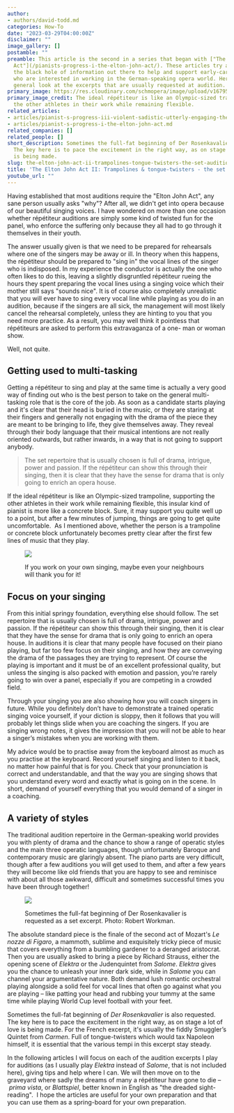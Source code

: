 ```yaml
---
author:
- authors/david-todd.md
categories: How-To
date: "2023-03-29T04:00:00Z"
disclaimer: ""
image_gallery: []
postamble: ""
preamble: This article is the second in a series that began with ["The Elton John
  Act"](/pianists-progress-i-the-elton-john-act/). These articles try and address
  the black hole of information out there to help and support early-career répétiteurs
  who are interested in working in the German-speaking opera world. Here we take a
  general look at the excerpts that are usually requested at audition.
primary_image: https://res.cloudinary.com/schmopera/image/upload/v1679529374/media/2023/03/Pianistseries_gymnast_eo45ip.jpg
primary_image_credit: The ideal répétiteur is like an Olympic-sized trampoline, supporting
  the other athletes in their work while remaining flexible.
related_articles:
- articles/pianist-s-progress-iii-violent-sadistic-utterly-engaging-the-maid-scene-from-elektra.md
- articles/pianist-s-progress-i-the-elton-john-act.md
related_companies: []
related_people: []
short_description: Sometimes the full-fat beginning of Der Rosenkavalier is also requested.
  The key here is to pace the excitement in the right way, as on stage a lot of love
  is being made.
slug: the-elton-john-act-ii-trampolines-tongue-twisters-the-set-audition-excerpts
title: 'The Elton John Act II: Trampolines & tongue-twisters - the set audition excerpts'
youtube_url: ""
---
```

Having established that most auditions require the "Elton John Act", any sane person usually asks "why"? After all, we didn't get into opera because of our beautiful singing voices. I have wondered on more than one occasion whether répétiteur auditions are simply some kind of twisted fun for the panel, who enforce the suffering only because they all had to go through it themselves in their youth.

The answer usually given is that we need to be prepared for rehearsals where one of the singers may be away or ill. In theory when this happens, the répétiteur should be prepared to "sing in" the vocal lines of the singer who is indisposed. In my experience the conductor is actually the one who often likes to do this, leaving a slightly disgruntled répétiteur rueing the hours they spent preparing the vocal lines using a singing voice which their mother still says "sounds nice". It is of course also completely unrealistic that you will ever have to sing every vocal line while playing as you do in an audition, because if the singers are all sick, the management will most likely cancel the rehearsal completely, unless they are hinting to you that you need more practice. As a result, you may well think it pointless that répétiteurs are asked to perform this extravaganza of a one- man or woman show.

Well, not quite.

## Getting used to multi-tasking

Getting a répétiteur to sing and play at the same time is actually a very good way of finding out who is the best person to take on the general multi-tasking role that is the core of the job. As soon as a candidate starts playing and it's clear that their head is buried in the music, or they are staring at their fingers and generally not engaging with the drama of the piece they are meant to be bringing to life, they give themselves away. They reveal through their body language that their musical intentions are not really oriented outwards, but rather inwards, in a way that is not going to support anybody.

> The set repertoire that is usually chosen is full of drama, intrigue, power and passion. If the répétiteur can show this through their singing, then it is clear that they have the sense for drama that is only going to enrich an opera house.

If the ideal répétiteur is like an Olympic-sized trampoline, supporting the other athletes in their work while remaining flexible, this insular kind of pianist is more like a concrete block. Sure, it may support you quite well up to a point, but after a few minutes of jumping, things are going to get quite uncomfortable.  As I mentioned above, whether the person is a trampoline or concrete block unfortunately becomes pretty clear after the first few lines of music that they play.

<figure data-type="image">

![](https://res.cloudinary.com/schmopera/image/upload/v1679529759/media/2023/03/Pianistseries_pianoguy_lzy5uf.jpg)

<figcaption>If you work on your own singing, maybe even your neighbours will thank you for it!</figcaption>  
</figure>

## Focus on your singing

From this initial springy foundation, everything else should follow. The set repertoire that is usually chosen is full of drama, intrigue, power and passion. If the répétiteur can show this through their singing, then it is clear that they have the sense for drama that is only going to enrich an opera house. In auditions it is clear that many people have focused on their piano playing, but far too few focus on their singing, and how they are conveying the drama of the passages they are trying to represent. Of course the playing is important and it must be of an excellent professional quality, but unless the singing is also packed with emotion and passion, you’re rarely going to win over a panel, especially if you are competing in a crowded field. 

Through your singing you are also showing how you will coach singers in future. While you definitely don’t have to demonstrate a trained operatic singing voice yourself, if your diction is sloppy, then it follows that you will probably let things slide when you are coaching the singers. If you are singing wrong notes, it gives the impression that you will not be able to hear a singer’s mistakes when you are working with them. 

My advice would be to practise away from the keyboard almost as much as you practise at the keyboard. Record yourself singing and listen to it back, no matter how painful that is for you. Check that your pronunciation is correct and understandable, and that the way you are singing shows that you understand every word and exactly what is going on in the scene. In short, demand of yourself everything that you would demand of a singer in a coaching.

## A variety of styles

The traditional audition repertoire in the German-speaking world provides you with plenty of drama and the chance to show a range of operatic styles and the main three operatic languages, though unfortunately Baroque and contemporary music are glaringly absent. The piano parts are very difficult, though after a few auditions you will get used to them, and after a few years they will become like old friends that you are happy to see and reminisce with about all those awkward, difficult and sometimes successful times you have been through together!

<figure data-type="image">

![](https://res.cloudinary.com/schmopera/image/upload/v1679529746/media/2023/03/Pianistseries_Rosenkavalier_czywvt.jpg)

<figcaption>Sometimes the full-fat beginning of Der Rosenkavalier is requested as a set excerpt. Photo: Robert Workman.</figcaption></figure>

The absolute standard piece is the finale of the second act of Mozart's _Le nozze di Figaro_, a mammoth, sublime and exquisitely tricky piece of music that covers everything from a bumbling gardener to a deranged aristocrat. Then you are usually asked to bring a piece by Richard Strauss, either the opening scene of _Elektra_ or the Judenquintet from _Salome_. _Elektra_ gives you the chance to unleash your inner dark side, while in _Salome_ you can channel your argumentative nature. Both demand lush romantic orchestral playing alongside a solid feel for vocal lines that often go against what you are playing – like patting your head and rubbing your tummy at the same time while playing World Cup level football with your feet.

Sometimes the full-fat beginning of _Der Rosenkavalier_ is also requested. The key here is to pace the excitement in the right way, as on stage a lot of love is being made. For the French excerpt, it's usually the fiddly Smuggler’s Quintet from _Carmen_. Full of tongue-twisters which would tax Napoleon himself, it is essential that the various tempi in this excerpt stay steady. 

In the following articles I will focus on each of the audition excerpts I play for auditions (as I usually play _Elektra_ instead of _Salome_, that is not included here), giving tips and help where I can. We will then move on to the graveyard where sadly the dreams of many a répétiteur have gone to die – _prima vista_, or _Blattspiel_, better known in English as "the dreaded sight-reading".  I hope the articles are useful for your own preparation and that you can use them as a spring-board for your own preparation.
